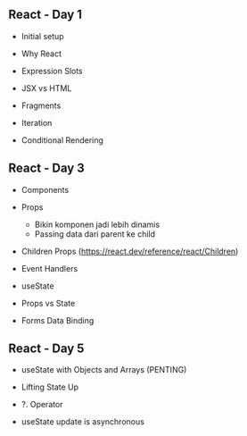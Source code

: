 ## React - Day 1

- Initial setup
- Why React
- Expression Slots
- JSX vs HTML

- Fragments
- Iteration
- Conditional Rendering

## React - Day 3

- Components
- Props

  - Bikin komponen jadi lebih dinamis
  - Passing data dari parent ke child

- Children Props (https://react.dev/reference/react/Children)

- Event Handlers

- useState
- Props vs State

- Forms Data Binding

## React - Day 5

- useState with Objects and Arrays (PENTING)

- Lifting State Up

- ?. Operator

- useState update is asynchronous
